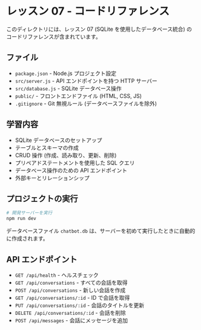 # レッスン 07 - コードリファレンス

このディレクトリには、レッスン 07 (SQLite を使用したデータベース統合) のコードリファレンスが含まれています。

## ファイル

- `package.json` - Node.js プロジェクト設定
- `src/server.js` - API エンドポイントを持つ HTTP サーバー
- `src/database.js` - SQLite データベース操作
- `public/` - フロントエンドファイル (HTML, CSS, JS)
- `.gitignore` - Git 無視ルール (データベースファイルを除外)

## 学習内容

- SQLite データベースのセットアップ
- テーブルとスキーマの作成
- CRUD 操作 (作成、読み取り、更新、削除)
- プリペアドステートメントを使用した SQL クエリ
- データベース操作のための API エンドポイント
- 外部キーとリレーションシップ

## プロジェクトの実行

```bash
# 開発サーバーを実行
npm run dev
```

データベースファイル `chatbot.db` は、サーバーを初めて実行したときに自動的に作成されます。

## API エンドポイント

- `GET /api/health` - ヘルスチェック
- `GET /api/conversations` - すべての会話を取得
- `POST /api/conversations` - 新しい会話を作成
- `GET /api/conversations/:id` - ID で会話を取得
- `PUT /api/conversations/:id` - 会話のタイトルを更新
- `DELETE /api/conversations/:id` - 会話を削除
- `POST /api/messages` - 会話にメッセージを追加